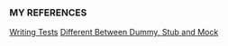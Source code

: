 











### MY REFERENCES

[Writing Tests](https://docs.phpunit.de/en/11.2/writing-tests-for-phpunit.html)
[Different Between Dummy, Stub and Mock](https://dev.to/ainamasylvain/demystifying-the-double-test-dummy-stub-mock-4ae)